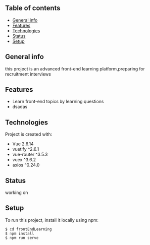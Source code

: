 ## Table of contents
* [General info](#general-info)
* [Features](#features)
* [Technologies](#technologies)
* [Status](#status)
* [Setup](#setup)


## General info
this project is an advanced front-end learning platform,preparing for recruitment interviews

## Features
* Learn front-end topics by learning questions
* dsadas


## Technologies
Project is created with:
* Vue 2.6.14
* vuetify ^2.6.1
* vue-router ^3.5.3
* vuex ^3.6.2
* axios ^0.24.0

## Status
working on
	
## Setup
To run this project, install it locally using npm:

```
$ cd frontEndLearning
$ npm install
$ npm run serve
```

